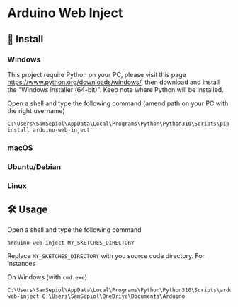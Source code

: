 # Arduino Web Inject

## 💾 Install

### Windows 

This project require Python on your PC, please visit this page <https://www.python.org/downloads/windows/>, then download and install the "Windows installer (64-bit)". Keep note where Python will be installed.

Open a shell and type the following command (amend path on your PC with the right username)

```
C:\Users\SamSepiol\AppData\Local\Programs\Python\Python310\Scripts\pip install arduino-web-inject
```

### macOS


### Ubuntu/Debian


### Linux



## 🛠️ Usage

Open a shell and type the following command

```shell
arduino-web-inject MY_SKETCHES_DIRECTORY
```

Replace `MY_SKETCHES_DIRECTORY` with you source code directory. For instances

On Windows (with `cmd.exe`)

```
C:\Users\SamSepiol\AppData\Local\Programs\Python\Python310\Scripts\arduino-web-inject C:\Users\SamSepiol\OneDrive\Documents\Arduino
```
